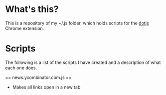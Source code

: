 What's this?
============
This is a repository of my ~/.js folder, which holds scripts for the [dotjs](http://github.com/defunkt/dotjs) Chrome extension.


Scripts
============
The following is a list of the scripts I have created and a description of what each one does.

== news.ycombinator.com.js ==
- Makes all links open in a new tab
